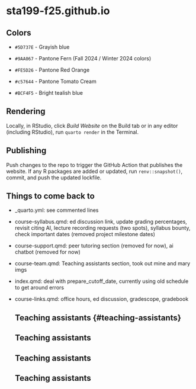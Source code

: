 # sta199-f25.github.io

## Colors

-   `#5D737E` - Grayish blue

-   `#9AA067` - Pantone Fern (Fall 2024 / Winter 2024 colors)

-   `#FE5D26` - Pantone Red Orange

-   `#c57644` - Pantone Tomato Cream

-   `#BCF4F5` - Bright tealish blue

## Rendering

Locally, in RStudio, click *Build Website* on the Build tab or in any editor (including RStudio), run `quarto render` in the Terminal.

## Publishing

Push changes to the repo to trigger the GitHub Action that publishes the website. If any R packages are added or updated, run `renv::snapshot()`, commit, and push the updated lockfile.

## Things to come back to

-   \_quarto.yml: see commented lines

-   course-syllabus.qmd: ed discussion link, update grading percentages, revisit citing AI, lecture recording requests (two spots), syllabus bounty, check important dates (removed project milestone dates)

-   course-support.qmd: peer tutoring section (removed for now), ai chatbot (removed for now)

-   course-team.qmd: Teaching assistants section, took out mine and mary imgs

-   index.qmd: deal with prepare_cutoff_date, currently using old schedule to get around errors

-   course-links.qmd: office hours, ed discussion, gradescope, gradebook

    ## Teaching assistants {#teaching-assistants}

    ## Teaching assistants

    ## 

    ## Teaching assistants

    ## Teaching assistants
